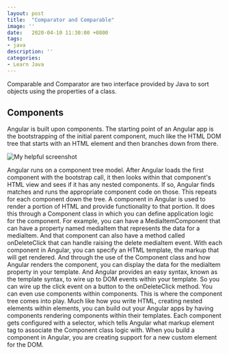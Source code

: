 ```yaml
---
layout: post
title:  "Comparator and Comparable"
image: ''
date:   2020-04-10 11:30:00 +0800
tags:
- java
description: ''
categories:
- Learn Java 
---
```


Comparable and Comparator are two interface provided by Java to sort objects using the properties of a class.

<h2>Components</h2>

Angular is built upon components. The starting point of an Angular app is the bootstrapping of the initial parent component, much like the HTML DOM tree that starts with an HTML element and then branches down from there.

![My helpful screenshot](/assets/img/ajudando-carregar.jpg)


Angular runs on a component tree model. After Angular loads the first component with the bootstrap call, it then looks within that component's HTML view and sees if it has any nested components. If so, Angular finds matches and runs the appropriate component code on those. This repeats for each component down the tree. A component in Angular is used to render a portion of HTML and provide functionality to that portion. It does this through a Component class in which you can define application logic for the component. For example, you can have a MediaItemComponent that can have a property named mediaItem that represents the data for a mediaItem. And that component can also have a method called onDeleteClick that can handle raising the delete mediaItem event. With each component in Angular, you can specify an HTML template, the markup that will get rendered. And through the use of the Component class and how Angular renders the component, you can display the data for the mediaItem property in your template. And Angular provides an easy syntax, known as the template syntax, to wire up to DOM events within your template. So you can wire up the click event on a button to the onDeleteClick method. You can even use components within components. This is where the component tree comes into play. Much like how you write HTML, creating nested elements within elements, you can build out your Angular apps by having components rendering components within their templates. Each component gets configured with a selector, which tells Angular what markup element tag to associate the Component class logic with. When you build a component in Angular, you are creating support for a new custom element for the DOM.

